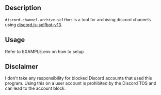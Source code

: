 ## Description

`discord-channel-archive-selfbot` is a tool for archiving discord channels using [discord.js-selfbot-v13](https://github.com/aiko-chan-ai/discord.js-selfbot-v13).

## Usage

Refer to EXAMPLE.env on how to setup

## Disclaimer

I don't take any responsibility for blocked Discord accounts that used this program.
Using this on a user account is prohibited by the Discord TOS and can lead to the account block.